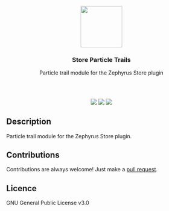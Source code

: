 <p align="center">
<img src="https://i.imgur.com/KyNRTC3.png" height="110px" width="auto"/>
<br/>
<h3 align="center">Store Particle Trails</h3>
<p align="center">Particle trail module for the Zephyrus Store plugin</p>
<h2></h2>
</p>
<br />

<p align="center">
<a href="../../issues"><img src="https://img.shields.io/github/issues/mobeigi/Store-Particle-Trails.svg?style=flat-square" /></a>
<a href="../../pulls"><img src="https://img.shields.io/github/issues-pr/mobeigi/Store-Particle-Trails.svg?style=flat-square" /></a> 
<a href="LICENSE.md"><img src="https://img.shields.io/github/license/mobeigi/Store-Particle-Trails.svg?style=flat-square" /></a>
</p>

## Description
Particle trail module for the Zephyrus Store plugin.

## Contributions
Contributions are always welcome!
Just make a [pull request](../../pulls).

## Licence
GNU General Public License v3.0
